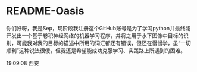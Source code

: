 # README-Oasis

你们好呀，我是Sep，现阶段我注册这个GitHub账号是为了学习python并最终能开发出一个基于卷积神经网络的机器学习程序，并将之用于水下图像中目标的识别，可能我对我的目标的描述中所用的词汇都还有错误，但还在慢慢学，虽“一切顺利”这种说法很傻，但我还是希望能成功克服学习、实践路上所遇到的困难。

19.09.08 西安
